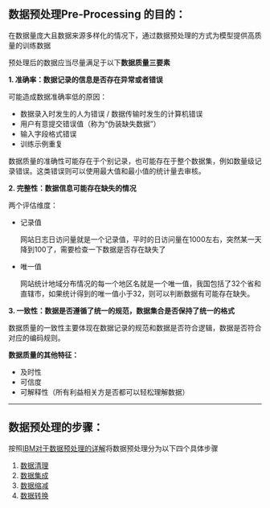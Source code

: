 ## 数据预处理Pre-Processing 的目的：
在数据量庞大且数据来源多样化的情况下，通过数据预处理的方式为模型提供高质量的训练数据

预处理后的数据应当尽量满足于以下**数据质量三要素**

**1. 准确率：数据记录的信息是否存在异常或者错误**

可能造成数据准确率低的原因：
- 数据录入时发生的人为错误 / 数据传输时发生的计算机错误
- 用户有意提交错误值（称为“伪装缺失数据”）
- 输入字段格式错误
- 训练示例重复

数据质量的准确性可能存在于个别记录，也可能存在于整个数据集，例如数量级记录错误。这类错误则可以使用最大值和最小值的统计量去审核。

**2. 完整性：数据信息可能存在缺失的情况**

两个评估维度：
- 记录值

  网站日志日访问量就是一个记录值，平时的日访问量在1000左右，突然某一天降到100了，需要检查一下数据是否存在缺失了

- 唯一值

  网站统计地域分布情况的每一个地区名就是一个唯一值，我国包括了32个省和直辖市，如果统计得到的唯一值小于32，则可以判断数据有可能存在缺失。

**3. 一致性：数据是否遵循了统一的规范，数据集合是否保持了统一的格式**

数据质量的一致性主要体现在数据记录的规范和数据是否符合逻辑，数据是否符合对应的编码规则。

**数据质量的其他特征：**

- 及时性
- 可信度
- 可解释性（所有利益相关方是否都可以轻松理解数据）

----
## 数据预处理的步骤：
按照[IBM对于数据预处理的详解](https://developer.ibm.com/zh/articles/data-preprocessing-in-detail/)将数据预处理分为以下四个具体步骤

1. [数据清理](数据预处理1_数据清理.md)
2. [数据集成](数据预处理2_数据集成.md)
3. [数据缩减](数据预处理3_数据缩减.md)
4. [数据转换](数据预处理4_数据转换.md)
